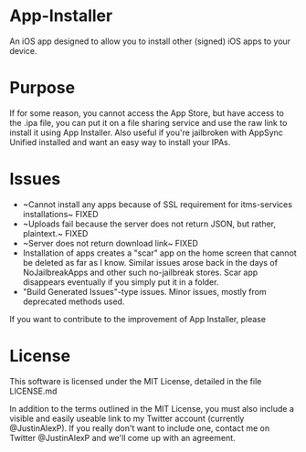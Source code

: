 # App-Installer
An iOS app designed to allow you to install other (signed) iOS apps to your device.

# Purpose
If for some reason, you cannot access the App Store, but have access to the .ipa file, you can put it on a file sharing service and use the raw link to install it using App Installer. Also useful if you're jailbroken with AppSync Unified installed and want an easy way to install your IPAs.

# Issues
- ~Cannot install any apps because of SSL requirement for itms-services installations~ FIXED
- ~Uploads fail because the server does not return JSON, but rather, plaintext.~ FIXED
- ~Server does not return download link~ FIXED
- Installation of apps creates a "scar" app on the home screen that cannot be deleted as far as I know. Similar issues arose back in the days of NoJailbreakApps and other such no-jailbreak stores. Scar app disappears eventually if you simply put it in a folder.
- "Build Generated Issues"-type issues. Minor issues, mostly from deprecated methods used.

If you want to contribute to the improvement of App Installer, please

# License
This software is licensed under the MIT License, detailed in the file LICENSE.md

In addition to the terms outlined in the MIT License, you must also include a visible and easily useable link to my Twitter account (currently @JustinAlexP). If you really don't want to include one, contact me on Twitter @JustinAlexP and we'll come up with an agreement.

